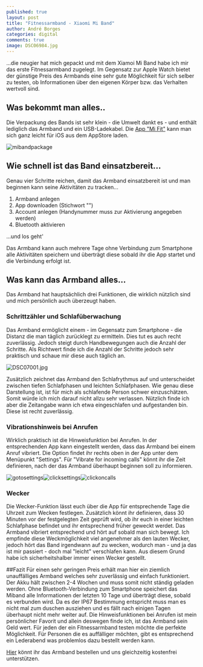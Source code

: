```yaml
---
published: true
layout: post
title: "Fitnessarmband - Xiaomi Mi Band"
author: André Borges
categories: digital
comments: true
image: DSC06984.jpg
---
```



...die neugier hat mich gepackt und mit dem Xiamoi Mi Band habe ich mir das erste Fitnessarmband zugelegt. Im Gegensatz zur Apple Watch bietet der günstige Preis des Armbands eine sehr gute Möglichkeit für sich selber zu testen, ob Informationen über den eigenen Körper bzw. das Verhalten wertvoll sind.

## Was bekommt man alles..
Die Verpackung des Bands ist sehr klein - die Umwelt dankt es - und enthält lediglich das Armband und ein USB-Ladekabel. Die [App "Mi Fit"](https://itunes.apple.com/de/app/mi-fit/id938688461?mt=8) kann man sich ganz leicht für iOS aus dem AppStore laden.

![mibandpackage]({{site.baseurl}}/images/DSC06984.jpg)

## Wie schnell ist das Band einsatzbereit...
Genau vier Schritte reichen, damit das Armband einsatzbereit ist und man beginnen kann seine Aktivitäten zu tracken...

  1. Armband anlegen
  2. App downloaden (Stichwort "")
  3. Account anlegen (Handynummer muss zur Aktivierung angegeben werden)
  4. Bluetooth aktivieren
  
...und los geht'

Das Armband kann auch mehrere Tage ohne Verbindung zum Smartphone alle Aktivitäten speichern und überträgt diese sobald ihr die App startet und die Verbindung erfolgt ist.

## Was kann das Armband alles...
Das Armband hat hauptsächlich drei Funktionen, die wirklich nützlich sind und mich persönlich auch überzeugt haben.

### Schrittzähler und Schlafüberwachung
Das Armband ermöglicht einem - im Gegensatz zum Smartphone - die Distanz die man täglich zurücklegt zu ermitteln. Dies tut es auch recht zuverlässig. Jedoch steigt durch Handbewegungen auch die Anzahl der Schritte. Als Richtwert finde ich die Anzahl der Schritte jedoch sehr praktisch und schaue mir diese auch täglich an.

![DSC07001.jpg]({{site.baseurl}}/images/DSC07001.jpg)

Zusätzlich zeichnet das Armband den Schlafrythmus auf und unterscheidet zwischen tiefen Schlafphasen und leichten Schlafphasen. Wie genau diese Darstellung ist, ist für mich als schlafende Person schwer einzuschätzen. Somit würde ich mich darauf nicht allzu sehr verlassen. Nützlich finde ich aber die Zeitangabe wann ich etwa eingeschlafen und aufgestanden bin. Diese ist recht zuverlässig.

### Vibrationshinweis bei Anrufen
Wirklich praktisch ist die Hinweisfunktion bei Anrufen. In der entsprechenden App kann eingestellt werden, dass das Armband bei einem Anruf vibriert. Die Option findet ihr rechts oben in der App unter dem Menüpunkt "Settings". Für "Vibrate for incoming calls" könnt ihr die Zeit definieren, nach der das Armband überhaupt beginnen soll zu informieren.

![gotosettings]({{site.baseurl}}/images/01.png)![clicksettings]({{site.baseurl}}/images/02.png)![clickoncalls]({{site.baseurl}}/images/03.png)

### Wecker
Die Wecker-Funktion lässt euch über die App für entsprechende Tage die Uhrzeit zum Wecken festlegen. Zusätzlich könnt ihr definieren, dass 30 Minuten vor der festgelegten Zeit geprüft wird, ob ihr euch in einer leichten Schlafphase befindet und ihr entsprechend früher geweckt werdet. Das Armband vibriert entsprechend und hört auf sobald man sich bewegt. Ich empfinde diese Weckmöglichkeit viel angenehmer als den lauten Wecker, jedoch hört das Band irgendwann auf zu wecken, wodurch man - und ja das ist mir passiert - doch mal "leicht" verschlafen kann. Aus diesem Grund habe ich sicherheitshalber immer einen Wecker gestellt.

##Fazit
Für einen sehr geringen Preis erhält man hier ein ziemlich unauffälliges Armband welches sehr zuverlässig und einfach funktioniert. Der Akku hält zwischen 2-4 Wochen und muss somit nicht ständig geladen werden. Ohne Bluetooth-Verbindung zum Smartphone speichert das Miband alle Informationen der letzten 10 Tage und überträgt diese, sobald es verbunden wird. Da es der IP67 Bestimmung entspricht muss man es nicht mal zum duschen ausziehen und es fällt nach einigen Tagen überhaupt nicht mehr weiter auf. Die Hinweisfunktionen bei Anrufen ist mein persönlicher Favorit und allein deswegen finde ich, ist das Armband sein Geld wert. Für jeden der ein Fitnessarmband testen möchte die perfekte Möglichkeit. Für Personen die es auffälliger möchten, gibt es entsprechend ein Lederabend was problemlos dazu bestellt werden kann.

[Hier](http://www.amazon.de/gp/product/B00Q5P79TO/ref=as_li_tl?ie=UTF8&camp=1638&creative=6742&creativeASIN=B00Q5P79TO&linkCode=as2&tag=webworkersio-21&linkId=GHXL2OOMDTF7E7EI) könnt ihr das Armband bestellen und uns gleichzeitig kostenfrei unterstützen.
